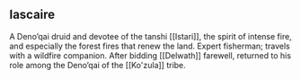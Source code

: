 ## Iascaire

A Deno’qai druid and devotee of the tanshi [[Istari]], the spirit of intense fire, and especially the forest fires that renew the land. Expert fisherman; travels with a wildfire companion. After bidding [[Delwath]] farewell, returned to his role among the Deno’qai of the [[Ko'zula]] tribe. 